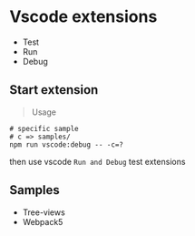 # Vscode extensions

- Test
- Run
- Debug

## Start extension

> Usage

```shell
# specific sample
# c => samples/
npm run vscode:debug -- -c=?
```

then use vscode `Run and Debug` test extensions

## Samples

- Tree-views
- Webpack5
